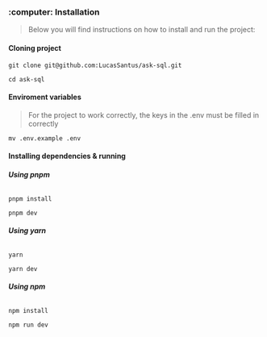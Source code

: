 <h3 id="running">:computer: Installation</h3>

> Below you will find instructions on how to install and run the project:

<h4><strong>Cloning project</strong></h4>

```
git clone git@github.com:LucasSantus/ask-sql.git
```

```
cd ask-sql
```

<h4><strong>Enviroment variables</strong></h4>

> For the project to work correctly, the keys in the .env must be filled in correctly

```
mv .env.example .env
```

<h4><strong>Installing dependencies & running</strong></h4>

<h6><strong>Using pnpm</strong></h6>

```
pnpm install
```

```
pnpm dev
```

<h6><strong>Using yarn</strong></h6>

```
yarn
```

```
yarn dev
```

<h6><strong>Using npm</strong></h6>

```
npm install
```

```
npm run dev
```
